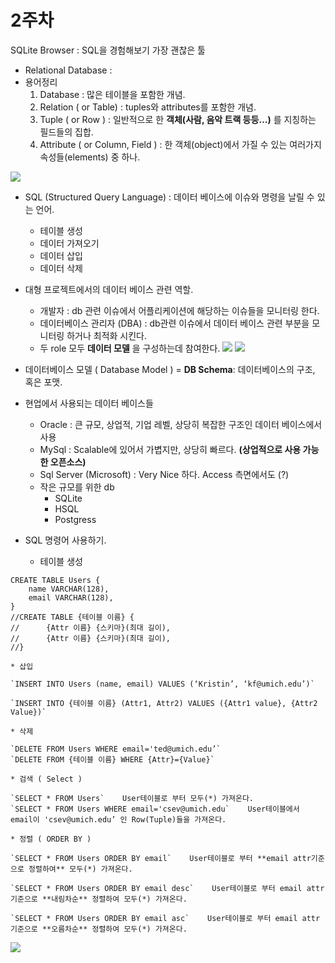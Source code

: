 # 2주차
SQLite Browser : SQL을 경험해보기 가장 괜찮은 툴

* Relational Database :
* 용어정리
	1. Database :  많은 테이블을 포함한 개념.
	2. Relation ( or Table) : tuples와 attributes를 포함한 개념.
	3. Tuple ( or Row ) : 일반적으로 한 **객체(사람, 음악 트랙 등등…)**  를 지칭하는 필드들의 집합. 
	4. Attribute ( or Column, Field ) : 한 객체(object)에서 가질 수 있는 여러가지 속성들(elements) 중 하나.

![](2%E1%84%8C%E1%85%AE%E1%84%8E%E1%85%A1/%E1%84%89%E1%85%B3%E1%84%8F%E1%85%B3%E1%84%85%E1%85%B5%E1%86%AB%E1%84%89%E1%85%A3%E1%86%BA%202019-04-21%20%E1%84%8B%E1%85%A9%E1%84%92%E1%85%AE%202.47.35.png)

* SQL (Structured Query Language) : 데이터 베이스에 이슈와 명령을 날릴 수 있는 언어.
	* 테이블 생성
	* 데이터 가져오기
	* 데이터 삽입
	* 데이터 삭제

* 대형 프로젝트에서의 데이터 베이스 관련 역할.
	* 개발자 : db 관련 이슈에서 어플리케이션에 해당하는 이슈들을 모니터링 한다.
	* 데이터베이스 관리자 (DBA) : db관련 이슈에서 데이터 베이스 관련 부분을 모니터링 하거나 최적화 시킨다.
	* 두 role 모두 **데이터 모델** 을 구성하는데 참여한다.
![](2%E1%84%8C%E1%85%AE%E1%84%8E%E1%85%A1/IMG_3E731D565C78-1.jpeg)
![](2%E1%84%8C%E1%85%AE%E1%84%8E%E1%85%A1/IMG_D75E594D9D8E-1.jpeg)


* 데이터베이스 모델 ( Database Model )  = **DB Schema**: 데이터베이스의 구조, 혹은 포맷.
* 현업에서 사용되는 데이터 베이스들
	* Oracle : 큰 규모, 상업적, 기업 레벨, 상당히 복잡한 구조인 데이터 베이스에서 사용
	* MySql : Scalable에 있어서 가볍지만, 상당히 빠르다. **(상업적으로 사용 가능한 오픈소스)**
	* Sql Server (Microsoft) : Very Nice 하다. Access 측면에서도 (?) 
	* 작은 규모를 위한 db
		* SQLite
		* HSQL
		* Postgress

* SQL 명령어 사용하기.
	* 테이블 생성
```
CREATE TABLE Users {
	name VARCHAR(128),
	email VARCHAR(128),
}		
//CREATE TABLE {테이블 이름} {
//		{Attr 이름} {스키마}(최대 길이),
//		{Attr 이름} {스키마}(최대 길이),
//}			
```
	
	* 삽입

	`INSERT INTO Users (name, email) VALUES (‘Kristin’, ‘kf@umich.edu’)`

	`INSERT INTO {테이블 이름} (Attr1, Attr2) VALUES ({Attr1 value}, {Attr2 Value})`

	* 삭제

	`DELETE FROM Users WHERE email='ted@umich.edu’`
	`DELETE FROM {테이블 이름} WHERE {Attr}={Value}`

	* 검색 ( Select )

	`SELECT * FROM Users`    User테이블로 부터 모두(*) 가져온다.
	`SELECT * FROM Users WHERE email='csev@umich.edu`    User테이블에서 email이 'csev@umich.edu’ 인 Row(Tuple)들을 가져온다.

	* 정렬 ( ORDER BY )

	`SELECT * FROM Users ORDER BY email`    User테이블로 부터 **email attr기준으로 정렬하여** 모두(*) 가져온다.

	`SELECT * FROM Users ORDER BY email desc`    User테이블로 부터 email attr기준으로 **내림차순** 정렬하여 모두(*) 가져온다.

	`SELECT * FROM Users ORDER BY email asc`    User테이블로 부터 email attr기준으로 **오름차순** 정렬하여 모두(*) 가져온다.

![](2%E1%84%8C%E1%85%AE%E1%84%8E%E1%85%A1/%E1%84%89%E1%85%B3%E1%84%8F%E1%85%B3%E1%84%85%E1%85%B5%E1%86%AB%E1%84%89%E1%85%A3%E1%86%BA%202019-04-21%20%E1%84%8B%E1%85%A9%E1%84%92%E1%85%AE%203.41.43.png)

